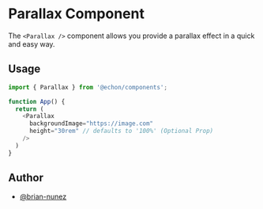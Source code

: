 # Parallax Component

The `<Parallax />` component allows you provide a parallax effect in a quick and easy way.

## Usage

```javascript
import { Parallax } from '@echon/components';

function App() {
  return (
    <Parallax
      backgroundImage="https://image.com"
      height="30rem" // defaults to '100%' (Optional Prop)
    />
  )
}
```

## Author

- [@brian-nunez](https://www.github.com/brian-nunez)
